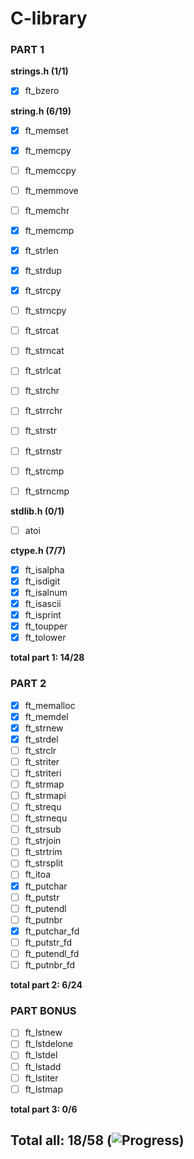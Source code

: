 # C-library

### PART 1

**strings.h (1/1)**

- [x] ft_bzero

**string.h (6/19)**

- [x] ft_memset
- [x] ft_memcpy
- [ ] ft_memccpy
- [ ] ft_memmove
- [ ] ft_memchr
- [x] ft_memcmp

- [x] ft_strlen
- [x] ft_strdup
- [x] ft_strcpy
- [ ] ft_strncpy
- [ ] ft_strcat
- [ ] ft_strncat
- [ ] ft_strlcat
- [ ] ft_strchr
- [ ] ft_strrchr
- [ ] ft_strstr
- [ ] ft_strnstr
- [ ] ft_strcmp
- [ ] ft_strncmp


**stdlib.h (0/1)**
- [ ] atoi

**ctype.h (7/7)**

- [x] ft_isalpha
- [x] ft_isdigit
- [x] ft_isalnum
- [x] ft_isascii
- [x] ft_isprint
- [x] ft_toupper
- [x] ft_tolower

**total part 1: 14/28**

### PART 2

- [x] ft_memalloc
- [x] ft_memdel
- [x] ft_strnew
- [x] ft_strdel
- [ ] ft_strclr
- [ ] ft_striter
- [ ] ft_striteri
- [ ] ft_strmap
- [ ] ft_strmapi
- [ ] ft_strequ
- [ ] ft_strnequ
- [ ] ft_strsub
- [ ] ft_strjoin
- [ ] ft_strtrim
- [ ] ft_strsplit
- [ ] ft_itoa
- [x] ft_putchar
- [ ] ft_putstr
- [ ] ft_putendl
- [ ] ft_putnbr
- [x] ft_putchar_fd
- [ ] ft_putstr_fd
- [ ] ft_putendl_fd
- [ ] ft_putnbr_fd

**total part 2: 6/24**

### PART BONUS

- [ ] ft_lstnew
- [ ] ft_lstdelone
- [ ] ft_lstdel
- [ ] ft_lstadd
- [ ] ft_lstiter
- [ ] ft_lstmap

**total part 3: 0/6**

## Total all: 18/58 (![Progress](https://progress-bar.dev/37/))
